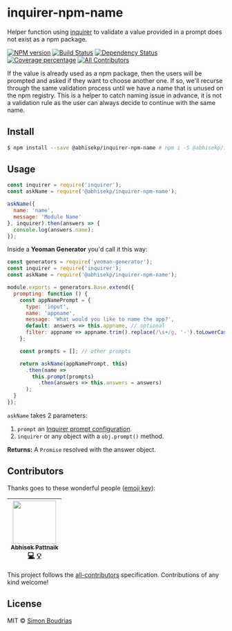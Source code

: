 
# inquirer-npm-name
Helper function using [inquirer](https://github.com/SBoudrias/Inquirer.js) to validate a value provided in a prompt does not exist as a npm package.

[![NPM version][npm-image]][npm-url] [![Build Status][travis-image]][travis-url] [![Dependency Status][daviddm-image]][daviddm-url] [![Coverage percentage][coveralls-image]][coveralls-url] [![All Contributors](all-contributors-image)](#contributors)

If the value is already used as a npm package, then the users will be prompted and asked if they want to choose another one. If so, we'll recurse through the same validation process until we have a name that is unused on the npm registry. This is a helper to catch naming issue in advance, it is not a validation rule as the user can always decide to continue with the same name.

## Install

```sh
$ npm install --save @abhisekp/inquirer-npm-name # npm i -S @abhisekp/inquirer-npm-name
```

## Usage

```js
const inquirer = require('inquirer');
const askName = require('@abhisekp/inquirer-npm-name');

askName({
  name: 'name',
  message: 'Module Name'
}, inquirer).then(answers => {
  console.log(answers.name);
});
```

Inside a **Yeoman Generator** you'd call it this way:

```js
const generators = require('yeoman-generator');
const inquirer = require('inquirer');
const askName = require('@abhisekp/inquirer-npm-name');

module.exports = generators.Base.extend({
  prompting: function () {
    const appNamePrompt = {
      type: 'input',
      name: 'appname',
      message: 'What would you like to name the app?',
      default: answers => this.appname, // optional
      filter: appname => appname.trim().replace(/\s+/g, '-').toLowerCase() // optional
    };

    const prompts = []; // other prompts

    return askName(appNamePrompt, this)
      .then(name =>
        this.prompt(prompts)
          .then(answers => this.answers = answers)
      );
  }
});
```

`askName` takes 2 parameters:

1. `prompt` an [Inquirer prompt configuration](https://github.com/SBoudrias/Inquirer.js#question).
2. `inquirer` or any object with a `obj.prompt()` method.

**Returns:** A `Promise` resolved with the answer object.

## Contributors

Thanks goes to these wonderful people ([emoji key](https://github.com/kentcdodds/all-contributors#emoji-key)):

<!-- ALL-CONTRIBUTORS-LIST:START - Do not remove or modify this section -->
| [<img src="https://avatars.githubusercontent.com/u/1029200?v=3" width="100px;"/><br /><sub>Abhisek Pattnaik</sub>](http://about.me/abhisekp)<br />[💻](https://github.com/abhisekp/inquirer-npm-name/commits/improve-availability-check?author=abhisekp "Code") [💡](#usage "Examples") |
| :---: |
<!-- ALL-CONTRIBUTORS-LIST:END -->

This project follows the [all-contributors](https://github.com/kentcdodds/all-contributors) specification. Contributions of any kind welcome!

## License

MIT © [Simon Boudrias](http://twitter.com/vaxilart)

[npm-image]: https://badge.fury.io/js/%40abhisekp%2Finquirer-npm-name.svg
[npm-url]: https://www.npmjs.com/package/@abhisekp/inquirer-npm-name
[travis-image]: https://travis-ci.org/abhisekp/inquirer-npm-name.svg?branch=improve-availability-check
[travis-url]: https://travis-ci.org/abhisekp/inquirer-npm-name
[daviddm-image]: https://david-dm.org/abhisekp/inquirer-npm-name.svg?theme=shields.io
[daviddm-url]: https://david-dm.org/abhisekp/inquirer-npm-name
[coveralls-image]: https://coveralls.io/repos/github/abhisekp/inquirer-npm-name/badge.svg?branch=improve-availability-check
[coveralls-url]: https://coveralls.io/github/abhisekp/inquirer-npm-name?branch=improve-availability-check
[all-contributors-image]: https://img.shields.io/badge/all_contributors-1-orange.svg?style=flat-square
